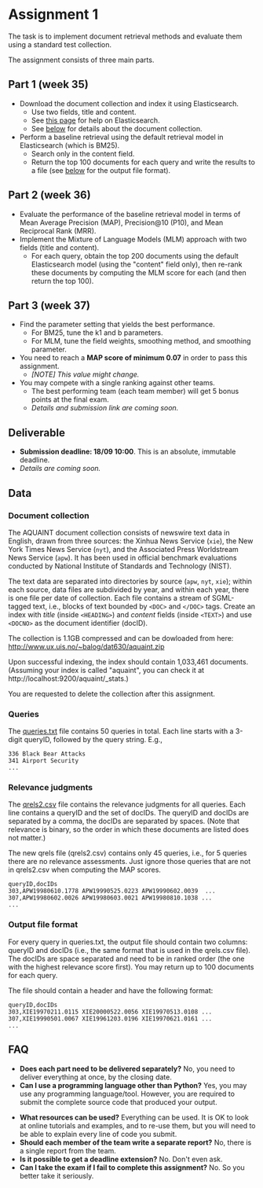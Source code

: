 # Assignment 1

The task is to implement document retrieval methods and evaluate them using a standard test collection.

The assignment consists of three main parts.

## Part 1 (week 35)

  - Download the document collection and index it using Elasticsearch.
    * Use two fields, title and content.
    * See [this page](https://github.com/kbalog/uis-dat630-fall2017/tree/master/elasticsearch) for help on Elasticsearch.
    * See [below](#Document_collection) for details about the document collection.
  - Perform a baseline retrieval using the default retrieval model in Elasticsearch (which is BM25).
    * Search only in the content field.
    * Return the top 100 documents for each query and write the results to a file (see [below](#Output_file_format) for the output file format).


## Part 2 (week 36)

  - Evaluate the performance of the baseline retrieval model in terms of Mean Average Precision (MAP), Precision@10 (P10), and Mean Reciprocal Rank (MRR).
  - Implement the Mixture of Language Models (MLM) approach with two fields (title and content).
    * For each query, obtain the top 200 documents using the default Elasticsearch model (using the "content" field only), then re-rank these documents by computing the MLM score for each (and then return the top 100).


## Part 3 (week 37)

  - Find the parameter setting that yields the best performance.
    * For BM25, tune the k1 and b parameters.
    * For MLM, tune the field weights, smoothing method, and smoothing parameter.
  - You need to reach a **MAP score of minimum 0.07** in order to pass this assignment.
    * *[NOTE] This value might change.*
  - You may compete with a single ranking against other teams.
    * The best performing team (each team member) will get 5 bonus points at the final exam.
    * *Details and submission link are coming soon.*

## Deliverable

  - **Submission deadline: 18/09 10:00**. This is an absolute, immutable deadline.
  - *Details are coming soon.*


## Data

### Document collection

The AQUAINT document collection consists of newswire text data in English, drawn from three sources: the Xinhua News Service (`xie`), the New York Times News Service (`nyt`), and the Associated Press Worldstream News Service (`apw`). It has been used in official benchmark evaluations conducted by National Institute of Standards and Technology (NIST).

The text data are separated into directories by source (`apw`, `nyt`, `xie`); within each source, data files are subdivided by year, and within each year, there is one file per date of collection. Each file contains a stream of SGML-tagged text, i.e., blocks of text bounded by `<DOC>` and `</DOC>` tags.  Create an index with *title* (inside `<HEADING>`) and *content* fields (inside `<TEXT>`) and use `<DOCNO>` as the document identifier (docID).

The collection is 1.1GB compressed and can be dowloaded from here: http://www.ux.uis.no/~balog/dat630/aquaint.zip

Upon successful indexing, the index should contain 1,033,461 documents. (Assuming your index is called "aquaint", you can check it at http://localhost:9200/aquaint/_stats.)

You are requested to delete the collection after this assignment.


### Queries

The [queries.txt](data/queries.txt) file contains 50 queries in total.  Each line starts with a 3-digit queryID, followed by the query string.  E.g.,

```
336 Black Bear Attacks
341 Airport Security
...
```


### Relevance judgments

The [qrels2.csv](data/qrels2.csv) file contains the relevance judgments for all queries. Each line contains a queryID and the set of docIDs. The queryID and docIDs are separated by a comma, the docIDs are separated by spaces. (Note that relevance is binary, so the order in which these documents are listed does not matter.)

The new qrels file (qrels2.csv) contains only 45 queries, i.e., for 5 queries there are no relevance assessments. Just ignore those queries that are not in qrels2.csv when computing the MAP scores.

```
queryID,docIDs
303,APW19980610.1778 APW19990525.0223 APW19990602.0039  ...
307,APW19980602.0026 APW19980603.0021 APW19980810.1038 ...
...
```


### Output file format

For every query in queries.txt, the output file should contain two columns: queryID and docIDs (i.e., the same format that is used in the qrels.csv file).  The docIDs are space separated and need to be in ranked order (the one with the highest relevance score first).  You may return up to 100 documents for each query.

The file should contain a header and have the following format:

```
queryID,docIDs
303,XIE19970211.0115 XIE20000522.0056 XIE19970513.0108 ...
307,XIE19990501.0067 XIE19961203.0196 XIE19970621.0161 ...
...
```


## FAQ

  * **Does each part need to be delivered separately?** No, you need to deliver everything at once, by the closing date.
  * **Can I use a programming language other than Python?** Yes, you may use any programming language/tool. However, you are required to submit the complete source code that produced your output.
  - **What resources can be used?**
  Everything can be used. It is OK to look at online tutorials and examples, and to re-use them, but you will need to be able to explain every line of code you submit.
  - **Should each member of the team write a separate report?** No, there is a single report from the team.
  - **Is it possible to get a deadline extension?**
  No. Don't even ask.
  - **Can I take the exam if I fail to complete this assignment?**
  No. So you better take it seriously.
